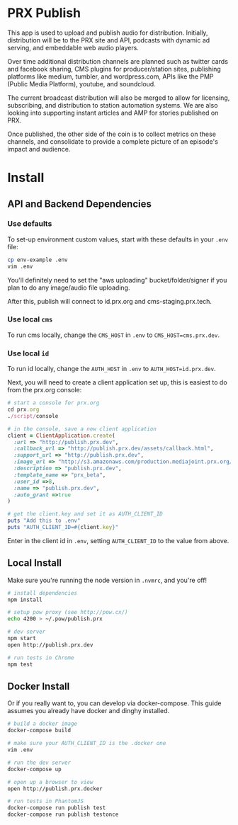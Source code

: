 # PRX Publish

This app is used to upload and publish audio for distribution.
Initially, distribution will be to the PRX site and API, podcasts with dynamic ad serving, and embeddable web audio players.

Over time additional distribution channels are planned such as twitter cards and facebook sharing, CMS plugins for producer/station sites, publishing platforms like medium, tumbler, and wordpress.com, APIs like the PMP (Public Media Platform), youtube, and soundcloud.

The current broadcast distribution will also be merged to allow for licensing, subscribing, and distribution to station automation systems. We are also looking into supporting instant articles and AMP for stories published on PRX.

Once published, the other side of the coin is to collect metrics on these channels, and consolidate to provide a complete picture of an episode's impact and audience.

# Install

## API and Backend Dependencies

### Use defaults
To set-up environment custom values, start with these defaults in your `.env` file:
``` sh
cp env-example .env
vim .env
```

You'll definitely need to set the "aws uploading" bucket/folder/signer if you plan
to do any image/audio file uploading.

After this, publish will connect to id.prx.org and cms-staging.prx.tech.

### Use local `cms`
To run cms locally, change the `CMS_HOST` in `.env` to `CMS_HOST=cms.prx.dev`.

###  Use local `id`
To run id locally, change the `AUTH_HOST` in `.env` to `AUTH_HOST=id.prx.dev`.

Next, you will need to create a client application set up, this is easiest to do from the prx.org console:
``` ruby
# start a console for prx.org
cd prx.org
./script/console

# in the console, save a new client application
client = ClientApplication.create(
  :url => "http://publish.prx.dev",
  :callback_url => "http://publish.prx.dev/assets/callback.html",
  :support_url => "http://publish.prx.dev",
  :image_url => "http://s3.amazonaws.com/production.mediajoint.prx.org/public/comatose_files/4625/prx-logo_large.png",
  :description => "publish.prx.dev",
  :template_name => "prx_beta",
  :user_id =>8,
  :name => "publish.prx.dev",
  :auto_grant =>true
)

# get the client.key and set it as AUTH_CLIENT_ID
puts "Add this to .env"
puts "AUTH_CLIENT_ID=#{client.key}"
```

Enter in the client id in `.env`, setting `AUTH_CLIENT_ID` to the value from above.

## Local Install

Make sure you're running the node version in `.nvmrc`, and you're off!

``` sh
# install dependencies
npm install

# setup pow proxy (see http://pow.cx/)
echo 4200 > ~/.pow/publish.prx

# dev server
npm start
open http://publish.prx.dev

# run tests in Chrome
npm test
```

## Docker Install

Or if you really want to, you can develop via docker-compose.
This guide assumes you already have docker and dinghy installed.

``` sh
# build a docker image
docker-compose build

# make sure your AUTH_CLIENT_ID is the .docker one
vim .env

# run the dev server
docker-compose up

# open up a browser to view
open http://publish.prx.docker

# run tests in PhantomJS
docker-compose run publish test
docker-compose run publish testonce
```
